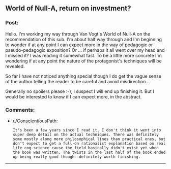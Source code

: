 ## World of Null-A, return on investment?

### Post:

Hello. I'm working my way through Van Vogt's World of Null-A on the recommendation of this sub. I'm about half way through and I'm beginning to wonder if at any point I can expect more in the way of pedagogic or pseudo-pedagogic exposition? Or ... if perhaps it all went over my head and I missed it? I was reading it somewhat fast. To be a little more concrete I'm wondering if at any point the nature of the protagonist's techniques will be revealed. 

So far I have not noticed anything special though I do get the vague sense of the author telling the reader to be careful and avoid misdirection ... 

Generally no spoilers please :-), I suspect I will end up finishing it. But I would be interested to know if I can expect more, in the abstract.

### Comments:

- u/ConscientiousPath:
  ```
  It's been a few years since I read it. I don't think it went into super deep detail on the actual techniques. There was definitely some mostly along more philosophical lines than practical ones, but don't expect to get a full-on rationalist explanation based on real life cog-science cause the field basically didn't exist yet when the book was written. The twists in the last half of the book ended up being really good though--definitely worth finishing.
  ```

---

